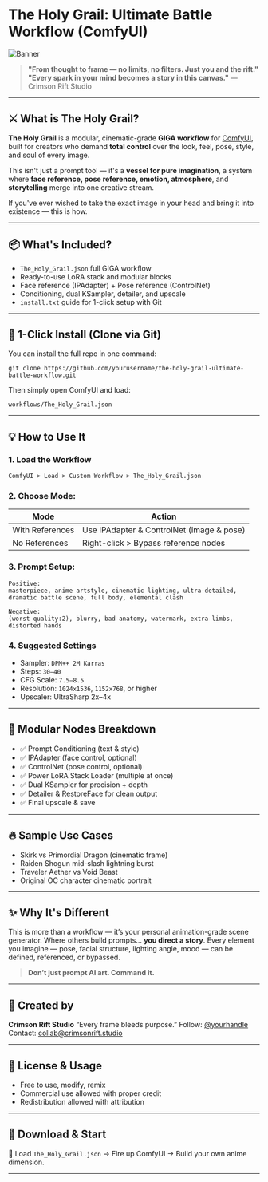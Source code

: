 # The Holy Grail: Ultimate Battle Workflow (ComfyUI)

![Banner](https://your-image-url-here.com/banner.png)

> **"From thought to frame — no limits, no filters. Just you and the rift."**
> **"Every spark in your mind becomes a story in this canvas."**
> — Crimson Rift Studio

---

## ⚔️ What is The Holy Grail?

**The Holy Grail** is a modular, cinematic-grade **GIGA workflow** for [ComfyUI](https://github.com/comfyanonymous/ComfyUI), built for creators who demand **total control** over the look, feel, pose, style, and soul of every image.

This isn't just a prompt tool — it's a **vessel for pure imagination**, a system where **face reference, pose reference, emotion, atmosphere**, and **storytelling** merge into one creative stream.

If you've ever wished to take the exact image in your head and bring it into existence — this is how.

---

## 📦 What's Included?

* `The_Holy_Grail.json` full GIGA workflow
* Ready-to-use LoRA stack and modular blocks
* Face reference (IPAdapter) + Pose reference (ControlNet)
* Conditioning, dual KSampler, detailer, and upscale
* `install.txt` guide for 1-click setup with Git

---

## 🚀 1-Click Install (Clone via Git)

You can install the full repo in one command:

```
git clone https://github.com/yourusername/the-holy-grail-ultimate-battle-workflow.git
```

Then simply open ComfyUI and load:

```
workflows/The_Holy_Grail.json
```

---

## 💡 How to Use It

### 1. Load the Workflow

```
ComfyUI > Load > Custom Workflow > The_Holy_Grail.json
```

### 2. Choose Mode:

| Mode            | Action                                    |
| --------------- | ----------------------------------------- |
| With References | Use IPAdapter & ControlNet (image & pose) |
| No References   | Right-click > Bypass reference nodes      |

### 3. Prompt Setup:

```
Positive:
masterpiece, anime artstyle, cinematic lighting, ultra-detailed, dramatic battle scene, full body, elemental clash

Negative:
(worst quality:2), blurry, bad anatomy, watermark, extra limbs, distorted hands
```

### 4. Suggested Settings

* Sampler: `DPM++ 2M Karras`
* Steps: `30–40`
* CFG Scale: `7.5–8.5`
* Resolution: `1024x1536`, `1152x768`, or higher
* Upscaler: UltraSharp 2x–4x

---

## 🧩 Modular Nodes Breakdown

* ✅ Prompt Conditioning (text & style)
* ✅ IPAdapter (face control, optional)
* ✅ ControlNet (pose control, optional)
* ✅ Power LoRA Stack Loader (multiple at once)
* ✅ Dual KSampler for precision + depth
* ✅ Detailer & RestoreFace for clean output
* ✅ Final upscale & save

---

## 🔥 Sample Use Cases

* Skirk vs Primordial Dragon (cinematic frame)
* Raiden Shogun mid-slash lightning burst
* Traveler Aether vs Void Beast
* Original OC character cinematic portrait

---

## ✨ Why It's Different

This is more than a workflow — it’s your personal animation-grade scene generator.
Where others build prompts... **you direct a story**.
Every element you imagine — pose, facial structure, lighting angle, mood — can be defined, referenced, or bypassed.

> **Don’t just prompt AI art. Command it.**

---

## 👑 Created by

**Crimson Rift Studio**
“Every frame bleeds purpose.”
Follow: [@yourhandle](https://your-link)
Contact: [collab@crimsonrift.studio](mailto:collab@crimsonrift.studio)

---

## 📄 License & Usage

* Free to use, modify, remix
* Commercial use allowed with proper credit
* Redistribution allowed with attribution

---

## 🔗 Download & Start

💾 Load `The_Holy_Grail.json` → Fire up ComfyUI → Build your own anime dimension.

---

